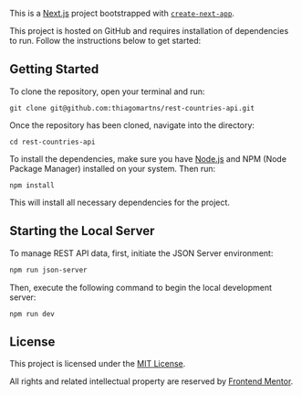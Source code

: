 This is a [Next.js](https://nextjs.org/) project bootstrapped with [`create-next-app`](https://github.com/vercel/next.js/tree/canary/packages/create-next-app).

This project is hosted on GitHub and requires installation of dependencies to run. Follow the instructions below to get started:

## Getting Started

To clone the repository, open your terminal and run:

```
git clone git@github.com:thiagomartns/rest-countries-api.git
```

Once the repository has been cloned, navigate into the directory:

```
cd rest-countries-api
```

To install the dependencies, make sure you have [Node.js](https://nodejs.org/) and NPM (Node Package Manager) installed on your system. Then run:

```
npm install
```

This will install all necessary dependencies for the project.

## Starting the Local Server

To manage REST API data, first, initiate the JSON Server environment:

```bash
npm run json-server
```

Then, execute the following command to begin the local development server:

```
npm run dev
```

## License

This project is licensed under the [MIT License](LICENSE).

All rights and related intellectual property are reserved by [Frontend Mentor](https://www.frontendmentor.io/).
